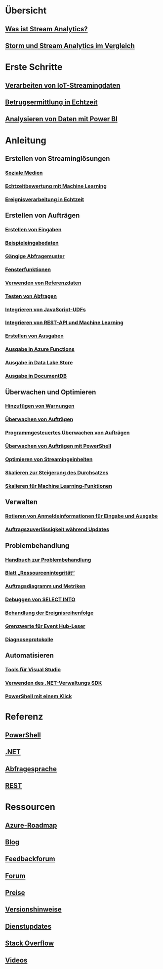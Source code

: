 # Übersicht

## [Was ist Stream Analytics?](stream-analytics-introduction.md)

## [Storm und Stream Analytics im Vergleich](stream-analytics-comparison-storm.md)


# Erste Schritte

## [Verarbeiten von IoT-Streamingdaten](stream-analytics-get-started-with-azure-stream-analytics-to-process-data-from-iot-devices.md)

## [Betrugsermittlung in Echtzeit](stream-analytics-real-time-fraud-detection.md)

## [Analysieren von Daten mit Power BI](stream-analytics-power-bi-dashboard.md)


# Anleitung


## Erstellen von Streaminglösungen

### [Soziale Medien](stream-analytics-twitter-sentiment-analysis-trends.md)

### [Echtzeitbewertung mit Machine Learning](stream-analytics-machine-learning-integration-tutorial.md)

### [Ereignisverarbeitung in Echtzeit](stream-analytics-real-time-event-processing-reference-architecture.md)


## Erstellen von Aufträgen

### [Erstellen von Eingaben](stream-analytics-define-inputs.md)

### [Beispieleingabedaten](stream-analytics-sample-data-input.md)

### [Gängige Abfragemuster](stream-analytics-stream-analytics-query-patterns.md)

### [Fensterfunktionen](stream-analytics-window-functions.md)

### [Verwenden von Referenzdaten](stream-analytics-use-reference-data.md)

### [Testen von Abfragen](stream-analytics-test-query.md)

### [Integrieren von JavaScript-UDFs](stream-analytics-javascript-user-defined-functions.md)

### [Integrieren von REST-API und Machine Learning](stream-analytics-how-to-configure-azure-machine-learning-endpoints-in-stream-analytics.md)

### [Erstellen von Ausgaben](stream-analytics-define-outputs.md)

### [Ausgabe in Azure Functions](stream-analytics-functions-redis.md)

### [Ausgabe in Data Lake Store](stream-analytics-data-lake-output.md)

### [Ausgabe in DocumentDB](stream-analytics-documentdb-output.md)


## Überwachen und Optimieren

### [Hinzufügen von Warnungen](stream-analytics-set-up-alerts.md)

### [Überwachen von Aufträgen](stream-analytics-monitoring.md)

### [Programmgesteuertes Überwachen von Aufträgen](stream-analytics-monitor-jobs.md)

### [Überwachen von Aufträgen mit PowerShell](stream-analytics-monitor-and-manage-jobs-use-powershell.md)

### [Optimieren von Streamingeinheiten](stream-analytics-streaming-unit-consumption.md)

### [Skalieren zur Steigerung des Durchsatzes](stream-analytics-scale-jobs.md)

### [Skalieren für Machine Learning-Funktionen](stream-analytics-scale-with-machine-learning-functions.md)


## Verwalten

### [Rotieren von Anmeldeinformationen für Eingabe und Ausgabe](stream-analytics-login-credentials-inputs-outputs.md)

### [Auftragszuverlässigkeit während Updates](stream-analytics-job-reliability.md)


## Problembehandlung

### [Handbuch zur Problembehandlung](stream-analytics-troubleshooting-guide.md)

### [Blatt „Ressourcenintegrität“](stream-analytics-resource-health.md)

### [Auftragsdiagramm und Metriken](stream-analytics-job-diagram-with-metrics.md)

### [Debuggen von SELECT INTO](stream-analytics-select-into.md)

### [Behandlung der Ereignisreihenfolge](stream-analytics-out-of-order-and-late-events.md)

### [Grenzwerte für Event Hub-Leser](stream-analytics-event-hub-consumer-groups.md)

### [Diagnoseprotokolle](stream-analytics-job-diagnostic-logs.md)


## Automatisieren

### [Tools für Visual Studio](stream-analytics-tools-for-visual-studio.md)

### [Verwenden des .NET-Verwaltungs SDK](stream-analytics-dotnet-management-sdk.md)

### [PowerShell mit einem Klick](https://github.com/Azure/azure-stream-analytics/tree/master/Samples/ASAOneClick)


# Referenz

## [PowerShell](/powershell/module/azurerm.streamanalytics)

## [.NET](/dotnet/api/microsoft.azure.management.streamanalytics)

## [Abfragesprache](https://msdn.microsoft.com/library/azure/dn834998)

## [REST](/rest/api/streamanalytics)


# Ressourcen

## [Azure-Roadmap](https://azure.microsoft.com/roadmap/)

## [Blog](http://blogs.msdn.com/b/streamanalytics/)

## [Feedbackforum](http://feedback.azure.com/forums/270577-azure-stream-analytics)

## [Forum](https://social.msdn.microsoft.com/Forums/home?forum=AzureStreamAnalytics)

## [Preise](https://azure.microsoft.com/pricing/details/stream-analytics/)

## [Versionshinweise](stream-analytics-release-notes.md)

## [Dienstupdates](https://azure.microsoft.com/updates/?product=stream-analytics)

## [Stack Overflow](http://stackoverflow.com/questions/tagged/azure-stream-analytics)

## [Videos](https://azure.microsoft.com/documentation/videos/index/?services=stream-analytics)

